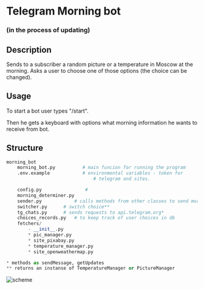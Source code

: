 # Telegram Morning bot

### (in the process of updating)

## Description

Sends to a subscriber a random picture or a temperature in Moscow at the morning. Asks a user to choose one of those options (the choice can be changed).

## Usage

To start a bot user types "/start".

Then he gets a keyboard with options what morning information he wants to receive from bot.

## Structure

```py
morning_bot
	morning_bot.py          # main funcion for running the program
	.env.example            # environmental variables - token for 
                                # telegram and sites.

	config.py                #  
	morning_determiner.py 
	sender.py	         # calls methods from other classes to send morning data to users
	switcher.py		 # switch choice**
	tg_chats.py		 # sends requests to api.telegram.org*
	choices_records.py	 # to keep track of user choices in db
	fetchers/
		- __init__.py
		* pic_manager.py
		* site_pixabay.py
		* temperature_manager.py
		* site_openweathermap.py

* methods as sendMessage, getUpdates
** returns an instanse of TemperatureManager or PictureManager
```

![scheme](https://user-images.githubusercontent.com/8655093/164984131-7546e538-025e-4a4f-9b12-30f92941c79a.jpg)
